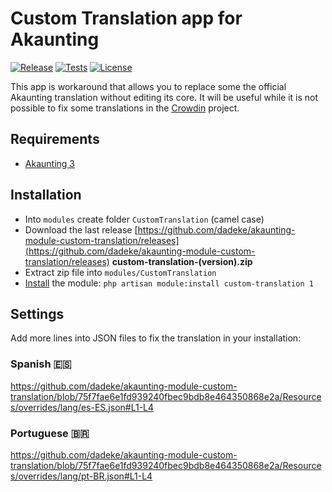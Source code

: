 # Custom Translation app for Akaunting

[![Release](https://img.shields.io/github/v/release/dadeke/akaunting-module-custom-translation?label=release)](https://github.com/dadeke/akaunting-module-custom-translation/releases)
[![Tests](https://github.com/dadeke/akaunting-module-custom-translation/actions/workflows/tests.yml/badge.svg)](https://github.com/dadeke/akaunting-module-custom-translation/actions)
[![License](https://img.shields.io/github/license/dadeke/akaunting-module-custom-translation?label=license)](LICENSE.txt)

This app is workaround that allows you to replace some the official Akaunting translation without editing its core. It will be useful while it is not possible to fix some translations in the [Crowdin](https://crowdin.com/project/akaunting) project.


## Requirements

- [Akaunting 3](https://github.com/akaunting/akaunting/releases)

## Installation

- Into `modules` create folder `CustomTranslation` (camel case)
- Download the last release [https://github.com/dadeke/akaunting-module-custom-translation/releases](https://github.com/dadeke/akaunting-module-custom-translation/releases) **custom-translation-(version).zip**
- Extract zip file into `modules/CustomTranslation`
- [Install](https://akaunting.com/hc/docs/developers/modules/#67474166c92e) the module: `php artisan module:install custom-translation 1`

## Settings

Add more lines into JSON files to fix the translation in your installation:

### Spanish 🇪🇸

https://github.com/dadeke/akaunting-module-custom-translation/blob/75f7fae6e1fd939240fbec9bdb8e464350868e2a/Resources/overrides/lang/es-ES.json#L1-L4

### Portuguese 🇧🇷

https://github.com/dadeke/akaunting-module-custom-translation/blob/75f7fae6e1fd939240fbec9bdb8e464350868e2a/Resources/overrides/lang/pt-BR.json#L1-L4
